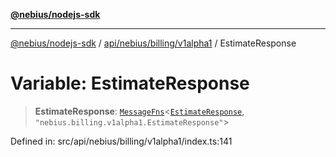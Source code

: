 [**@nebius/nodejs-sdk**](../../../../../README.md)

---

[@nebius/nodejs-sdk](../../../../../README.md) / [api/nebius/billing/v1alpha1](../README.md) / EstimateResponse

# Variable: EstimateResponse

> **EstimateResponse**: [`MessageFns`](../../../../../runtime/protos/core/interfaces/MessageFns.md)\<[`EstimateResponse`](../interfaces/EstimateResponse.md), `"nebius.billing.v1alpha1.EstimateResponse"`\>

Defined in: src/api/nebius/billing/v1alpha1/index.ts:141

